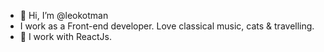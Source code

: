 - 👋 Hi, I’m @leokotman
- I work as a Front-end developer. Love classical music, cats & travelling.
- 🌱 I work with ReactJs.
<!---
leokotman/leokotman is a ✨ special ✨ repository because its `README.md` (this file) appears on your GitHub profile.
You can click the Preview link to take a look at your changes.
--->
